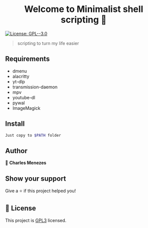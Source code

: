 <h1 align="center">Welcome to Minimalist shell scripting 👋</h1>
<p>
  <a href="https://www.gnu.org/licenses/gpl-3.0.en.html" target="_blank">
    <img alt="License: GPL--3.0" src="https://img.shields.io/badge/License-GPL--3.0-yellow.svg" />
  </a>
</p>

> scripting to turn my life easier
## Requirements 
- dmenu 
- alacritty
- yt-dlp
- transmission-daemon
- mpv
- youtube-dl
- pywal
- ImageMagick

## Install

```sh
Just copy to $PATH folder
```

## Author

👤 **Charles Menezes**


## Show your support

Give a ⭐️ if this project helped you!

## 📝 License

This project is [GPL3](https://www.gnu.org/licenses/gpl-3.0.en.html) licensed.

